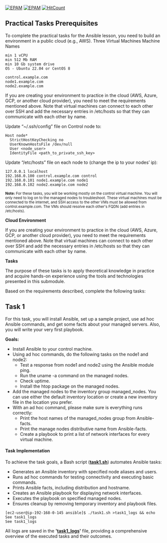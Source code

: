 [![EPAM](https://img.shields.io/badge/Cloud&DevOps%20UA%20Lab%202nd%20Path-Ansible-orange)](./)
[![EPAM](https://img.shields.io/badge/Configuration%20Management-Practical%20Tasks-blue)](./)
[![HitCount](https://hits.dwyl.com/HarrierPanels/ansible.svg?style=flat&show=unique)](http://hits.dwyl.com/HarrierPanels/ansible)
<br>
## Practical Tasks Prerequisites
To complete the practical tasks for the Ansible lesson, you need to build an environment in a public cloud (e.g., AWS).
Three Virtual Machines 	Machine Names

    min 1 vCPU
    min 512 Mb RAM
    min 10 Gb system drive
    OS - Ubuntu 22.04 or CentOS 8

    control.example.com
    node1.example.com
    node2.example.com

If you are creating your environment to practice in the cloud (AWS, Azure, GCP, or another cloud provider), you need to meet the requirements mentioned above. Note that virtual machines can connect to each other over SSH and add the necessary entries in /etc/hosts so that they can communicate with each other by name.

Update “~/.ssh/config” file on Control node to:
```
Host node*
  StrictHostKeyChecking no
  UserKnownHostsFile /dev/null
  User <node_user>
  IdentityFile <path_to_private_ssh_key>
```
Update “/etc/hosts” file on each node to (change the ip to your nodes’ ip):
```
127.0.0.1 localhost
192.168.0.100 control.example.com control
192.168.0.101 node1.example.com node1
192.168.0.102 node2.example.com node2
```
<sub>**Note:** For these tasks, you will be working mostly on the control virtual machine. You will only need to log on to the managed nodes to troubleshoot. These virtual machines must be connected to the internet, and SSH access to the other VMs must be allowed from control.example.com. The VMs should resolve each other's FQDN (add entries in /etc/hosts).</sub>

**Cloud Environment**

If you are creating your environment to practice in the cloud (AWS, Azure, GCP, or another cloud provider), you need to meet the requirements mentioned above. Note that virtual machines can connect to each other over SSH and add the necessary entries in /etc/hosts so that they can communicate with each other by name.

**Tasks**

The purpose of these tasks is to apply theoretical knowledge in practice and acquire hands-on experience using the tools and technologies presented in this submodule.

Based on the requirements described, complete the following tasks:
## Task 1
For this task, you will install Ansible, set up a sample project, use ad hoc Ansible commands, and get some facts about your managed servers. Also, you will write your very first playbook.

**Goals:**
- Install Ansible to your control machine.
- Using ad hoc commands, do the following tasks on the node1 and node2:
    - Test a response from node1 and node2 using the Ansible module ping.
    - Run the uname -a command on the managed nodes.
    - Check uptime.
    - Install the htop package on the managed nodes.
- Add the managed nodes to the inventory group managed_nodes. You can use either the default inventory location or create a new inventory file in the location you prefer.
- With an ad hoc command, please make sure is everything runs correctly:
    - Print the host names of the managed_nodes group from Ansible-facts.
    - Print the manage nodes distributive name from Ansible-facts.
    - Create a playbook to print a list of network interfaces for every virtual machine.
#### Task Implementation
To achieve the task goals, a Bash script (**[task1.sh](./task1.sh)**) automates Ansible tasks:

- Generates an Ansible inventory with specified node aliases and users.
- Runs ad hoc commands for testing connectivity and executing basic commands.
- Prints Ansible facts, including distribution and hostname.
- Creates an Ansible playbook for displaying network interfaces.
- Executes the playbook on specified managed nodes.
- Ensures cleanup by removing temporary inventory and playbook files.
```
[ec2-user@ip-192-168-0-145 ansible]$ ./task1.sh >task1_logs && echo See task1_logs
See task1_logs
```    
All logs are saved in the **'[task1_logs](./task1_logs)'** file, providing a comprehensive overview of the executed tasks and their outcomes.
